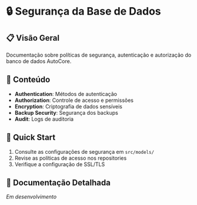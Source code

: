 # 🔒 Segurança da Base de Dados

## 📋 Visão Geral

Documentação sobre políticas de segurança, autenticação e autorização do banco de dados AutoCore.

## 📁 Conteúdo

- **Authentication**: Métodos de autenticação
- **Authorization**: Controle de acesso e permissões
- **Encryption**: Criptografia de dados sensíveis
- **Backup Security**: Segurança dos backups
- **Audit**: Logs de auditoria

## 🚀 Quick Start

1. Consulte as configurações de segurança em `src/models/`
2. Revise as políticas de acesso nos repositories
3. Verifique a configuração de SSL/TLS

## 📖 Documentação Detalhada

*Em desenvolvimento*